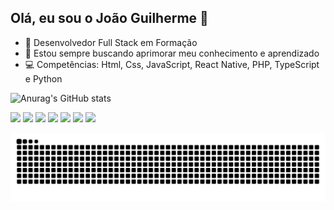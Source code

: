 ## Olá, eu sou o João Guilherme 👋

- 🔭 Desenvolvedor Full Stack em Formação
- 📝 Estou sempre buscando aprimorar meu conhecimento e aprendizado
- 💻 Competências: Html, Css, JavaScript, React Native, PHP, TypeScript e Python

![Anurag's GitHub stats](https://github-readme-stats.vercel.app/api?username=joaoguilhermes2&show_icons=true&bg_color=00000000)


<img src="https://cdn.jsdelivr.net/gh/devicons/devicon@latest/icons/html5/html5-original.svg" width=50px> <img src="https://cdn.jsdelivr.net/gh/devicons/devicon@latest/icons/css3/css3-original.svg" width=50px> <img src="https://cdn.jsdelivr.net/gh/devicons/devicon@latest/icons/javascript/javascript-original.svg" width=50px> <img src="https://cdn.jsdelivr.net/gh/devicons/devicon@latest/icons/react/react-original.svg" width=50px> <img src="https://cdn.jsdelivr.net/gh/devicons/devicon@latest/icons/php/php-original.svg" width=50px> <img src="https://cdn.jsdelivr.net/gh/devicons/devicon@latest/icons/typescript/typescript-original.svg" width=50px> <img src="https://cdn.jsdelivr.net/gh/devicons/devicon@latest/icons/python/python-original.svg" width=50px>
          

<picture align="center">
  <source media="(prefers-color-scheme: dark)" srcset="https://raw.githubusercontent.com/joaoguilhermes2/joaoguilhermes2/output/github-contribution-grid-snake-dark.svg">
  <source media="(prefers-color-scheme: light)" srcset="https://raw.githubusercontent.com/joaoguilhermes2/joaoguilhermes2/output/github-contribution-grid-snake-dark.svg">
  <img align="center" alt="github contribution grid snake animation" src="https://raw.githubusercontent.com/joaoguilhermes2/joaoguilhermes2/output/github-contribution-grid-snake.svg">
</picture>
